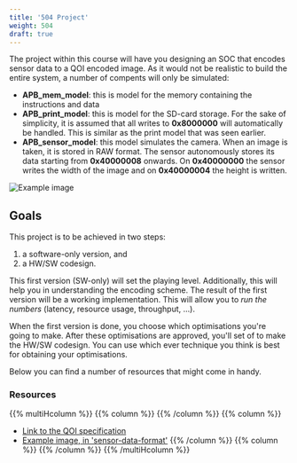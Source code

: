 ```yaml
---
title: '504 Project'
weight: 504
draft: true
---
```


The project within this course will have you designing an SOC that encodes sensor data to a QOI encoded image. As it would not be realistic to build the entire system, a number of compents will only be simulated: 

* **APB_mem_model**: this is model for the memory containing the instructions and data
* **APB_print_model**: this is model for the SD-card storage. For the sake of simplicity, it is assumed that all writes to **0x8000000** will automatically be handled. This is similar as the print model that was seen earlier.
* **APB_sensor_model**: this model simulates the camera. When an image is taken, it is stored in RAW format. The sensor autonomously stores its data starting from **0x40000008** onwards. On **0x40000000** the sensor writes the width of the image and on **0x40000004** the height is written.

![Example image](/img/500/project.png)

## Goals

This project is to be achieved in two steps: 

1. a software-only version, and 
0. a HW/SW codesign.

This first version (SW-only) will set the playing level. Additionally, this will help you in understanding the encoding scheme. The result of the first version will be a working implementation. This will allow you to *run the numbers* (latency, resource usage, throughput, ...).

When the first version is done, you choose which optimisations you're going to make. After these optimisations are approved, you'll set of to make the HW/SW codesign. You can use which ever technique you think is best for obtaining your optimisations.

Below you can find a number of resources that might come in handy.

### Resources

{{% multiHcolumn %}}
{{% column %}}&nbsp;{{% /column %}}
{{% column %}}
* [Link to the QOI specification](https://qoiformat.org/qoi-specification.pdf)
* [Example image, in 'sensor-data-format'](/src/project/data/example_image.dat)
{{% /column %}}
{{% column %}}&nbsp;{{% /column %}}
{{% /multiHcolumn %}}